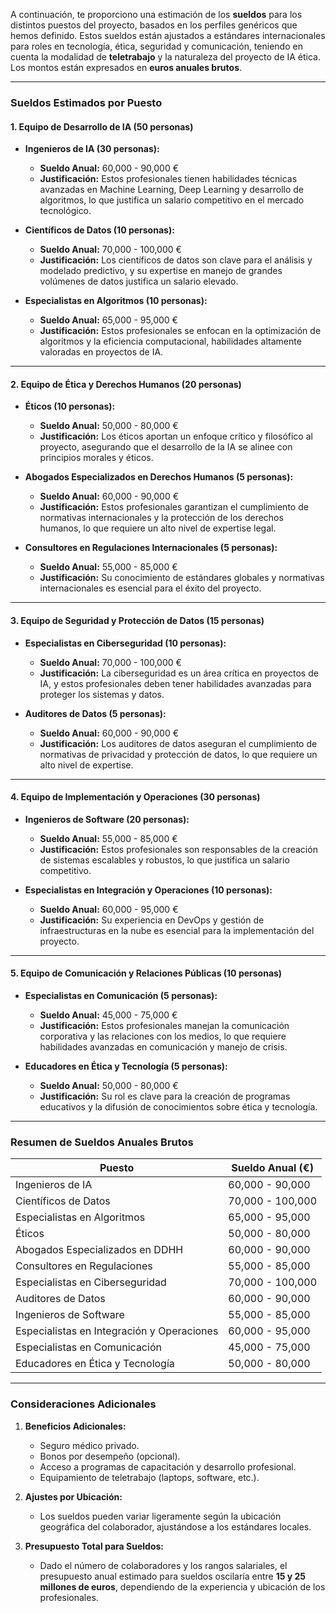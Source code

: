 A continuación, te proporciono una estimación de los **sueldos** para los distintos puestos del proyecto, basados en los perfiles genéricos que hemos definido. Estos sueldos están ajustados a estándares internacionales para roles en tecnología, ética, seguridad y comunicación, teniendo en cuenta la modalidad de **teletrabajo** y la naturaleza del proyecto de IA ética. Los montos están expresados en **euros anuales brutos**.

---

### **Sueldos Estimados por Puesto**

#### **1. Equipo de Desarrollo de IA (50 personas)**
- **Ingenieros de IA (30 personas):**  
  - **Sueldo Anual:** 60,000 - 90,000 €  
  - **Justificación:** Estos profesionales tienen habilidades técnicas avanzadas en Machine Learning, Deep Learning y desarrollo de algoritmos, lo que justifica un salario competitivo en el mercado tecnológico.

- **Científicos de Datos (10 personas):**  
  - **Sueldo Anual:** 70,000 - 100,000 €  
  - **Justificación:** Los científicos de datos son clave para el análisis y modelado predictivo, y su expertise en manejo de grandes volúmenes de datos justifica un salario elevado.

- **Especialistas en Algoritmos (10 personas):**  
  - **Sueldo Anual:** 65,000 - 95,000 €  
  - **Justificación:** Estos profesionales se enfocan en la optimización de algoritmos y la eficiencia computacional, habilidades altamente valoradas en proyectos de IA.

---

#### **2. Equipo de Ética y Derechos Humanos (20 personas)**
- **Éticos (10 personas):**  
  - **Sueldo Anual:** 50,000 - 80,000 €  
  - **Justificación:** Los éticos aportan un enfoque crítico y filosófico al proyecto, asegurando que el desarrollo de la IA se alinee con principios morales y éticos.

- **Abogados Especializados en Derechos Humanos (5 personas):**  
  - **Sueldo Anual:** 60,000 - 90,000 €  
  - **Justificación:** Estos profesionales garantizan el cumplimiento de normativas internacionales y la protección de los derechos humanos, lo que requiere un alto nivel de expertise legal.

- **Consultores en Regulaciones Internacionales (5 personas):**  
  - **Sueldo Anual:** 55,000 - 85,000 €  
  - **Justificación:** Su conocimiento de estándares globales y normativas internacionales es esencial para el éxito del proyecto.

---

#### **3. Equipo de Seguridad y Protección de Datos (15 personas)**
- **Especialistas en Ciberseguridad (10 personas):**  
  - **Sueldo Anual:** 70,000 - 100,000 €  
  - **Justificación:** La ciberseguridad es un área crítica en proyectos de IA, y estos profesionales deben tener habilidades avanzadas para proteger los sistemas y datos.

- **Auditores de Datos (5 personas):**  
  - **Sueldo Anual:** 60,000 - 90,000 €  
  - **Justificación:** Los auditores de datos aseguran el cumplimiento de normativas de privacidad y protección de datos, lo que requiere un alto nivel de expertise.

---

#### **4. Equipo de Implementación y Operaciones (30 personas)**
- **Ingenieros de Software (20 personas):**  
  - **Sueldo Anual:** 55,000 - 85,000 €  
  - **Justificación:** Estos profesionales son responsables de la creación de sistemas escalables y robustos, lo que justifica un salario competitivo.

- **Especialistas en Integración y Operaciones (10 personas):**  
  - **Sueldo Anual:** 60,000 - 95,000 €  
  - **Justificación:** Su experiencia en DevOps y gestión de infraestructuras en la nube es esencial para la implementación del proyecto.

---

#### **5. Equipo de Comunicación y Relaciones Públicas (10 personas)**
- **Especialistas en Comunicación (5 personas):**  
  - **Sueldo Anual:** 45,000 - 75,000 €  
  - **Justificación:** Estos profesionales manejan la comunicación corporativa y las relaciones con los medios, lo que requiere habilidades avanzadas en comunicación y manejo de crisis.

- **Educadores en Ética y Tecnología (5 personas):**  
  - **Sueldo Anual:** 50,000 - 80,000 €  
  - **Justificación:** Su rol es clave para la creación de programas educativos y la difusión de conocimientos sobre ética y tecnología.

---

### **Resumen de Sueldos Anuales Brutos**

| **Puesto**                              | **Sueldo Anual (€)**       |
|-----------------------------------------|----------------------------|
| Ingenieros de IA                        | 60,000 - 90,000           |
| Científicos de Datos                    | 70,000 - 100,000          |
| Especialistas en Algoritmos             | 65,000 - 95,000           |
| Éticos                                  | 50,000 - 80,000           |
| Abogados Especializados en DDHH         | 60,000 - 90,000           |
| Consultores en Regulaciones             | 55,000 - 85,000           |
| Especialistas en Ciberseguridad         | 70,000 - 100,000          |
| Auditores de Datos                      | 60,000 - 90,000           |
| Ingenieros de Software                  | 55,000 - 85,000           |
| Especialistas en Integración y Operaciones | 60,000 - 95,000         |
| Especialistas en Comunicación           | 45,000 - 75,000           |
| Educadores en Ética y Tecnología        | 50,000 - 80,000           |

---

### **Consideraciones Adicionales**
1. **Beneficios Adicionales:**  
   - Seguro médico privado.  
   - Bonos por desempeño (opcional).  
   - Acceso a programas de capacitación y desarrollo profesional.  
   - Equipamiento de teletrabajo (laptops, software, etc.).  

2. **Ajustes por Ubicación:**  
   - Los sueldos pueden variar ligeramente según la ubicación geográfica del colaborador, ajustándose a los estándares locales.  

3. **Presupuesto Total para Sueldos:**  
   - Dado el número de colaboradores y los rangos salariales, el presupuesto anual estimado para sueldos oscilaría entre **15 y 25 millones de euros**, dependiendo de la experiencia y ubicación de los profesionales.  
